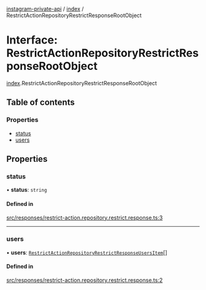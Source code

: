 [instagram-private-api](../../README.md) / [index](../../modules/index.md) / RestrictActionRepositoryRestrictResponseRootObject

# Interface: RestrictActionRepositoryRestrictResponseRootObject

[index](../../modules/index.md).RestrictActionRepositoryRestrictResponseRootObject

## Table of contents

### Properties

- [status](RestrictActionRepositoryRestrictResponseRootObject.md#status)
- [users](RestrictActionRepositoryRestrictResponseRootObject.md#users)

## Properties

### status

• **status**: `string`

#### Defined in

[src/responses/restrict-action.repository.restrict.response.ts:3](https://github.com/Nerixyz/instagram-private-api/blob/0e0721c/src/responses/restrict-action.repository.restrict.response.ts#L3)

___

### users

• **users**: [`RestrictActionRepositoryRestrictResponseUsersItem`](RestrictActionRepositoryRestrictResponseUsersItem.md)[]

#### Defined in

[src/responses/restrict-action.repository.restrict.response.ts:2](https://github.com/Nerixyz/instagram-private-api/blob/0e0721c/src/responses/restrict-action.repository.restrict.response.ts#L2)
